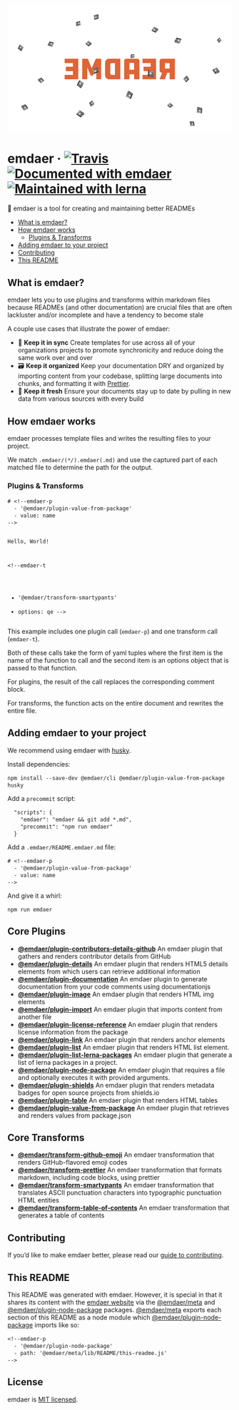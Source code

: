 <!--
  This file was generated by emdaer

  Its template can be found at .emdaer/README.emdaer.md
-->

<p align="center"><img src="hero.png" alt="emdaer" /></p>

<p><h1 id="emdaer-travis-https-img-shields-io-travis-emdaer-emdaer-svg-style-flat-square-https-travis-ci-org-emdaer-emdaer-documented-with-emdaer-https-img-shields-io-badge-documented-20with-20emdaer-f06632-svg-style-flat-square-https-github-com-emdaer-emdaer-maintained-with-lerna-https-img-shields-io-badge-maintained-20with-20lerna-cc00ff-svg-style-flat-square-https-lernajs-io-">emdaer · <a href="https://travis-ci.org/emdaer/emdaer/"><img src="https://img.shields.io/travis/emdaer/emdaer.svg?style=flat-square" alt="Travis"></a> <a href="https://github.com/emdaer/emdaer"><img src="https://img.shields.io/badge/📓-documented%20with%20emdaer-F06632.svg?style=flat-square" alt="Documented with emdaer"></a> <a href="https://lernajs.io/"><img src="https://img.shields.io/badge/🐉-maintained%20with%20lerna-cc00ff.svg?style=flat-square" alt="Maintained with lerna"></a></h1></p>
<p>📓 emdaer is a tool for creating and maintaining better READMEs</p>
<!-- toc -->
<ul>
<li><a href="#what-is-emdaer">What is emdaer?</a></li>
<li><a href="#how-emdaer-works">How emdaer works</a><ul>
<li><a href="#plugins--transforms">Plugins &amp; Transforms</a></li>
</ul>
</li>
<li><a href="#adding-emdaer-to-your-project">Adding emdaer to your project</a></li>
<li><a href="#contributing">Contributing</a></li>
<li><a href="#this-readme">This README</a></li>
</ul>
<!-- tocstop -->
<h2 id="what-is-emdaer-">What is emdaer?</h2>
<p>emdaer lets you to use plugins and transforms within markdown files because READMEs (and other documentation) are crucial files that are often lackluster and/or incomplete and have a tendency to become stale</p>
<p>A couple use cases that illustrate the power of emdaer:</p>
<ul>
<li>🤝 <strong>Keep it in sync</strong> Create templates for use across all of your organizations projects to promote synchronicity and reduce doing the same work over and over</li>
<li>🗃 <strong>Keep it organized</strong> Keep your documentation DRY and organized by importing content from your codebase, splitting large documents into chunks, and formatting it with <a href="https://github.com/prettier/prettier">Prettier</a>.</li>
<li>🍋 <strong>Keep it fresh</strong> Ensure your documents stay up to date by pulling in new data from various sources with every build</li>
</ul>
<h2 id="how-emdaer-works">How emdaer works</h2>
<p>emdaer processes template files and writes the resulting files to your project.</p>
<p>We match <code>.emdaer/(<em>*/</em>).emdaer(.md)</code> and use the captured part of each matched file to determine the path for the output.</p>
<h3 id="plugins-transforms">Plugins &amp; Transforms</h3>
<!-- prettier-ignore -->
<pre><code class="lang-md"># &lt;!--emdaer-p
  - &#39;@emdaer/plugin-value-from-package&#39;
  - value: name
--&gt;

Hello, World!

&lt;!--emdaer-t
  - &#39;@emdaer/transform-smartypants&#39;
  - options: qe
--&gt;
</code></pre>
<p>This example includes one plugin call (<code>emdaer-p</code>) and one transform call (<code>emdaer-t</code>).</p>
<p>Both of these calls take the form of yaml tuples where the first item is the name of the function to call and the second item is an options object that is passed to that function.</p>
<p>For plugins, the result of the call replaces the corresponding comment block.</p>
<p>For transforms, the function acts on the entire document and rewrites the entire file.</p>
<h2 id="adding-emdaer-to-your-project">Adding emdaer to your project</h2>
<p>We recommend using emdaer with <a href="https://github.com/typicode/husky">husky</a>.</p>
<p>Install dependencies:</p>
<pre><code class="lang-sh">npm install --save-dev @emdaer/cli @emdaer/plugin-value-from-package husky
</code></pre>
<p>Add a <code>precommit</code> script:</p>
<pre><code class="lang-json">  &quot;scripts&quot;: {
    &quot;emdaer&quot;: &quot;emdaer &amp;&amp; git add *.md&quot;,
    &quot;precommit&quot;: &quot;npm run emdaer&quot;
  }
</code></pre>
<p>Add a <code>.emdaer/README.emdaer.md</code> file:</p>
<!-- prettier-ignore -->
<pre><code class="lang-md"># &lt;!--emdaer-p
  - &#39;@emdaer/plugin-value-from-package&#39;
  - value: name
--&gt;
</code></pre>
<p>And give it a whirl:</p>
<pre><code class="lang-sh">npm run emdaer
</code></pre>
<p><h2 id="core-plugins">Core Plugins</h2></p>
<ul>
<li><strong><a href="packages/plugin-contributors-details-github">@emdaer/plugin-contributors-details-github</a></strong> An emdaer plugin that gathers and renders contributor details from GitHub</li>
<li><strong><a href="packages/plugin-details">@emdaer/plugin-details</a></strong> An emdaer plugin that renders HTML5 details elements from which users can retrieve additional information</li>
<li><strong><a href="packages/plugin-documentation">@emdaer/plugin-documentation</a></strong> An emdaer plugin to generate documentation from your code comments using documentationjs</li>
<li><strong><a href="packages/plugin-image">@emdaer/plugin-image</a></strong> An emdaer plugin that renders HTML img elements</li>
<li><strong><a href="packages/plugin-import">@emdaer/plugin-import</a></strong> An emdaer plugin that imports content from another file</li>
<li><strong><a href="packages/plugin-license-reference">@emdaer/plugin-license-reference</a></strong> An emdaer plugin that renders license information from the package</li>
<li><strong><a href="packages/plugin-link">@emdaer/plugin-link</a></strong> An emdaer plugin that renders anchor elements</li>
<li><strong><a href="packages/plugin-list">@emdaer/plugin-list</a></strong> An emdaer plugin that renders HTML list element.</li>
<li><strong><a href="packages/plugin-list-lerna-packages">@emdaer/plugin-list-lerna-packages</a></strong> An emdaer plugin that generate a list of lerna packages in a project.</li>
<li><strong><a href="packages/plugin-node-package">@emdaer/plugin-node-package</a></strong> An emdaer plugin that requires a file and optionally executes it with provided arguments.</li>
<li><strong><a href="packages/plugin-shields">@emdaer/plugin-shields</a></strong> An emdaer plugin that renders metadata badges for open source projects from shields.io</li>
<li><strong><a href="packages/plugin-table">@emdaer/plugin-table</a></strong> An emdaer plugin that renders HTML tables</li>
<li><strong><a href="packages/plugin-value-from-package">@emdaer/plugin-value-from-package</a></strong> An emdaer plugin that retrieves and renders values from package.json</li>
</ul>

<p><h2 id="core-transforms">Core Transforms</h2></p>
<ul>
<li><strong><a href="packages/transform-github-emoji">@emdaer/transform-github-emoji</a></strong> An emdaer transformation that renders GitHub-flavored emoji codes</li>
<li><strong><a href="packages/transform-prettier">@emdaer/transform-prettier</a></strong> An emdaer transformation that formats markdown, including code blocks, using prettier</li>
<li><strong><a href="packages/transform-smartypants">@emdaer/transform-smartypants</a></strong> An emdaer transformation that translates ASCII punctuation characters into typographic punctuation HTML entities</li>
<li><strong><a href="packages/transform-table-of-contents">@emdaer/transform-table-of-contents</a></strong> An emdaer transformation that generates a table of contents</li>
</ul>

<h2 id="contributing">Contributing</h2>
<p>If you’d like to make emdaer better, please read our <a href="./CONTRIBUTING.md">guide to contributing</a>.</p>
<!--emdaer-p
  - '@emdaer/plugin-contributors-details-github'
-->
<h2 id="this-readme">This README</h2>
<p>This README was generated with emdaer. However, it is special in that it shares its content with the <a href="emdaer.me">emdaer website</a> via the <a href="https://www.npmjs.com/package/@emdaer/meta">@emdaer/meta</a> and <a href="https://www.npmjs.com/package/@emdaer/plugin-node-package">@emdaer/plugin-node-package</a> packages. <a href="https://www.npmjs.com/package/@emdaer/meta">@emdaer/meta</a> exports each section of this README as a node module which <a href="https://www.npmjs.com/package/@emdaer/plugin-node-package">@emdaer/plugin-node-package</a> imports like so:</p>
<!-- prettier-ignore -->
<pre><code class="lang-md">&lt;!--emdaer-p
  - &#39;@emdaer/plugin-node-package&#39;
  - path: &#39;@emdaer/meta/lib/README/this-readme.js&#39;
--&gt;
</code></pre>
<p><h2 id="license">License</h2></p>
<p>emdaer is <a href="./LICENSE">MIT licensed</a>.</p>




